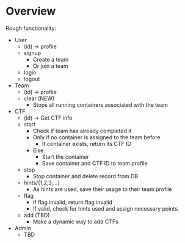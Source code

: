 # Overview

Rough functionality:
- User
	- (id) -> profile
	- signup
		- Create a team
		- Or join a team
	- login
	- logout
- Team
	- (id) -> profile
	- clear (NEW)
		- Stops all running containers associated with the team
- CTF
	- (id) -> Get CTF info
	- start
		- Check if team has already completed it
		- Only if no container is assigned to the team before
			- If container exists, return its CTF ID
		- Else
			- Start the container
			- Save container and CTF ID to team profile
	- stop
		- Stop container and delete record from DB
	- hints/(1,2,3,...)
		- As hints are used, save their usage to their team profile
	- flag
		- If flag invalid, return flag invalid
		- If valid, check for hints used and assign necessary points.
	- add (TBD)
		- Make a dynamic way to add CTFs
- Admin
    - TBD
